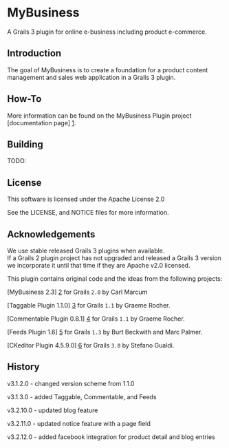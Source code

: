 # MyBusiness
A Grails 3 plugin for online  e-business including product e-commerce.

Introduction
------------
The goal of MyBusiness is to create a foundation for a product content management and sales web application in a Grails 3 plugin.

How-To
------
More information can be found on the MyBusiness Plugin project [documentation page] [1].

Building
--------
TODO:

License
-------
This software is licensed under the Apache License 2.0

See the LICENSE, and NOTICE files for more information.

Acknowledgements
----------------
We use stable released Grails 3 plugins when available.  
If a Grails 2 plugin project has not upgraded and released a Grails 3 version 
we incorporate it until that time if they are Apache v2.0 licensed.

This plugin contains original code and the ideas from the following projects:

[MyBusiness 2.3] [2] for Grails `2.0` by Carl Marcum
 
[Taggable Plugin 1.1.0] [3] for Grails `1.1` by Graeme Rocher.
 
[Commentable Plugin 0.8.1] [4] for Grails `1.1` by Graeme Rocher.

[Feeds Plugin 1.6] [5] for Grails `1.3` by Burt Beckwith and Marc Palmer.

[CKeditor Plugin 4.5.9.0] [6] for Grails `3.0` by Stefano Gualdi.

History
-------
v3.1.2.0 - changed version scheme from 1.1.0

v3.1.3.0 - added Taggable, Commentable, and Feeds

v3.2.10.0 - updated blog feature 

v3.2.11.0 - updated notice feature with a page field

v3.2.12.0 - added facebook integration for product detail and blog entries

[1]: http://cbmarcum.github.io/mybusiness/ "MyBusiness Plugin"
[2]: http://codebuilders.net/project/mybusiness "MyBusiness Project"
[3]: https://github.com/gpc/taggable "Taggable Plugin"
[4]: https://github.com/gpc/grails-commentable "Commentable Plugin"
[5]: https://github.com/gpc/feeds "Feeds Plugin"
[6]: https://github.com/stefanogualdi/grails-ckeditor "CKEditor Plugin"
